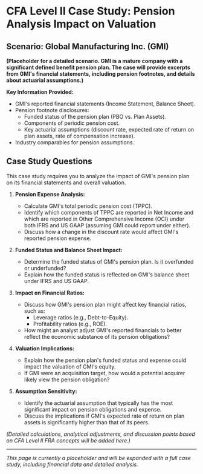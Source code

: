 # CFA Level II Case Study: Pension Analysis Impact on Valuation

## Scenario: Global Manufacturing Inc. (GMI)

**(Placeholder for a detailed scenario. GMI is a mature company with a significant defined benefit pension plan. The case will provide excerpts from GMI's financial statements, including pension footnotes, and details about actuarial assumptions.)**

**Key Information Provided:**
*   GMI's reported financial statements (Income Statement, Balance Sheet).
*   Pension footnote disclosures:
    *   Funded status of the pension plan (PBO vs. Plan Assets).
    *   Components of periodic pension cost.
    *   Key actuarial assumptions (discount rate, expected rate of return on plan assets, rate of compensation increase).
*   Industry comparables for pension assumptions.

## Case Study Questions

This case study requires you to analyze the impact of GMI's pension plan on its financial statements and overall valuation.

1.  **Pension Expense Analysis:**
    *   Calculate GMI's total periodic pension cost (TPPC).
    *   Identify which components of TPPC are reported in Net Income and which are reported in Other Comprehensive Income (OCI) under both IFRS and US GAAP (assuming GMI could report under either).
    *   Discuss how a change in the discount rate would affect GMI's reported pension expense.

2.  **Funded Status and Balance Sheet Impact:**
    *   Determine the funded status of GMI's pension plan. Is it overfunded or underfunded?
    *   Explain how the funded status is reflected on GMI's balance sheet under IFRS and US GAAP.

3.  **Impact on Financial Ratios:**
    *   Discuss how GMI's pension plan might affect key financial ratios, such as:
        *   Leverage ratios (e.g., Debt-to-Equity).
        *   Profitability ratios (e.g., ROE).
    *   How might an analyst adjust GMI's reported financials to better reflect the economic substance of its pension obligations?

4.  **Valuation Implications:**
    *   Explain how the pension plan's funded status and expense could impact the valuation of GMI's equity.
    *   If GMI were an acquisition target, how would a potential acquirer likely view the pension obligation?

5.  **Assumption Sensitivity:**
    *   Identify the actuarial assumption that typically has the most significant impact on pension obligations and expense.
    *   Discuss the implications if GMI's expected rate of return on plan assets is significantly higher than that of its peers.

*(Detailed calculations, analytical adjustments, and discussion points based on CFA Level II FRA concepts will be added here.)*

---

*This page is currently a placeholder and will be expanded with a full case study, including financial data and detailed analysis.*
